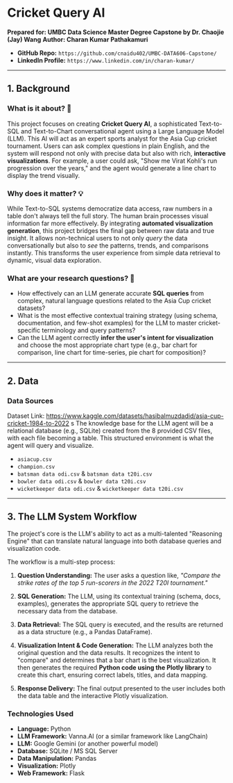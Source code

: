 # Cricket Query AI 

**Prepared for: UMBC Data Science Master Degree Capstone by Dr. Chaojie (Jay) Wang**
**Author: Charan Kumar Pathakamuri**

- **GitHub Repo:** `https://github.com/cnaidu402/UMBC-DATA606-Capstone/`
- **LinkedIn Profile:** `https://www.linkedin.com/in/charan-kumar/`


---

## 1. Background

### What is it about? 🏏

This project focuses on creating **Cricket Query AI**, a sophisticated Text-to-SQL and Text-to-Chart conversational agent using a Large Language Model (LLM). This AI will act as an expert sports analyst for the Asia Cup cricket tournament. Users can ask complex questions in plain English, and the system will respond not only with precise data but also with rich, **interactive visualizations**. For example, a user could ask, "Show me Virat Kohli's run progression over the years," and the agent would generate a line chart to display the trend visually.

### Why does it matter? 💡

While Text-to-SQL systems democratize data access, raw numbers in a table don't always tell the full story. The human brain processes visual information far more effectively. By integrating **automated visualization generation**, this project bridges the final gap between raw data and true insight. It allows non-technical users to not only *query* the data conversationally but also to *see* the patterns, trends, and comparisons instantly. This transforms the user experience from simple data retrieval to dynamic, visual data exploration.

### What are your research questions? 🤔

* How effectively can an LLM generate accurate **SQL queries** from complex, natural language questions related to the Asia Cup cricket datasets?
* What is the most effective contextual training strategy (using schema, documentation, and few-shot examples) for the LLM to master cricket-specific terminology and query patterns?
* Can the LLM agent correctly **infer the user's intent for visualization** and choose the most appropriate chart type (e.g., bar chart for comparison, line chart for time-series, pie chart for composition)?


---

## 2. Data

### Data Sources
Dataset Link: https://www.kaggle.com/datasets/hasibalmuzdadid/asia-cup-cricket-1984-to-2022 s
The knowledge base for the LLM agent will be a relational database (e.g., SQLite) created from the 8 provided CSV files, with each file becoming a table. This structured environment is what the agent will query and visualize.
* `asiacup.csv`
* `champion.csv`
* `batsman data odi.csv` & `batsman data t20i.csv`
* `bowler data odi.csv` & `bowler data t20i.csv`
* `wicketkeeper data odi.csv` & `wicketkeeper data t20i.csv`

---

## 3. The LLM System Workflow

The project's core is the LLM's ability to act as a multi-talented "Reasoning Engine" that can translate natural language into both database queries and visualization code.

The workflow is a multi-step process:

1.  **Question Understanding:** The user asks a question like, *"Compare the strike rates of the top 5 run-scorers in the 2022 T20I tournament."*

2.  **SQL Generation:** The LLM, using its contextual training (schema, docs, examples), generates the appropriate SQL query to retrieve the necessary data from the database.

3.  **Data Retrieval:** The SQL query is executed, and the results are returned as a data structure (e.g., a Pandas DataFrame).

4.  **Visualization Intent & Code Generation:** The LLM analyzes both the original question and the data results. It recognizes the intent to "compare" and determines that a bar chart is the best visualization. It then generates the required **Python code using the Plotly library** to create this chart, ensuring correct labels, titles, and data mapping.

5.  **Response Delivery:** The final output presented to the user includes both the data table and the interactive Plotly visualization.



### Technologies Used

* **Language:** Python
* **LLM Framework:** Vanna.AI (or a similar framework like LangChain)
* **LLM:** Google Gemini (or another powerful model)
* **Database:** SQLite / MS SQL Server
* **Data Manipulation:** Pandas
* **Visualization:** Plotly
* **Web Framework:** Flask

